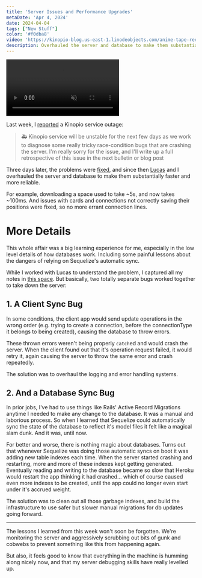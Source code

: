 ```yaml
---
title: 'Server Issues and Performance Upgrades'
metaDate: 'Apr 4, 2024'
date: 2024-04-04
tags: ["New Stuff"]
color: '#f0dba8'
video: 'https://kinopio-blog.us-east-1.linodeobjects.com/anime-tape-reels.mp4'
description: Overhauled the server and database to make them substantially faster and more reliable
---
```


<p>
<video class="wide" autoplay loop muted playsinline>
  <source src="https://kinopio-blog.us-east-1.linodeobjects.com/anime-tape-reels.mp4">
</video>
</p>


Last week, I [reported](https://twitter.com/KinopioClub/status/1771649010484285544) a Kinopio service outage:

> 🚑 Kinopio service will be unstable for the next few days as we work to diagnose some really tricky race-condition bugs that are crashing the server. I'm really sorry for the issue, and I'll write up a full retrospective of this issue in the next bulletin or blog post

Three days later, the problems were [fixed](https://twitter.com/KinopioClub/status/1772326592603136466), and since then [Lucas](https://lucas.love/) and I overhauled the server and database to make them substantially faster and more reliable.

For example, downloading a space used to take ~5s, and now takes ~100ms. And issues with cards and connections not correctly saving their positions were fixed, so no more errant connection lines.

# More Details

This whole affair was a big learning experience for me, especially in the low level details of how databases work. Including some painful lessons about the dangers of relying on Sequelize's automatic sync.

While I worked with Lucas to understand the problem, I captured all my notes in [this space](https://kinopio.club/db-debugging-and-tasks---mar-24---apr-rOi8bPSTBX6F5dlC3rYLe). But basically, two totally separate bugs worked together to take down the server:

## 1. A Client Sync Bug

In some conditions, the client app would send update operations in the wrong order (e.g. trying to create a connection, before the connectionType it belongs to being created), causing the database to throw errors.

These thrown errors weren't being properly `catch`ed and would crash the server. When the client found out that it's operation request failed, it would retry it, again causing the server to throw the same error and crash repeatedly.

The solution was to overhaul the logging and error handling systems.

## 2. And a Database Sync Bug

In prior jobs, I've had to use things like Rails' Active Record Migrations anytime I needed to make any change to the database. It was a manual and laborious process. So when I learned that Sequelize could automatically sync the state of the database to reflect it's model files it felt like a magical slam dunk. And it was, until now.

For better and worse, there is nothing magic about databases. Turns out that whenever Sequelize was doing those automatic syncs on boot it was adding new table indexes each time. When the server started crashing and restarting, more and more of these indexes kept getting generated. Eventually reading and writing to the database became so slow that Heroku would restart the app thinking it had crashed... which of course caused even more indexes to be created, until the app could no longer even start under it's accrued weight.

The solution was to clean out all those garbage indexes, and build the infrastructure to use safer but slower manual migrations for db updates going forward.

-----

The lessons I learned from this week won't soon be forgotten. We're monitoring the server and aggressively scrubbing out bits of gunk and cobwebs to prevent something like this from happening again.

But also, it feels good to know that everything in the machine is humming along nicely now, and that my server debugging skills have really levelled up.

